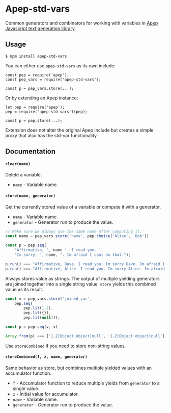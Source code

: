 # Apep-std-vars

Common generators and combinators for working with variables in [Apep Javascript text generation library][apep].

## Usage
```
$ npm install apep-std-vars
```

You can either use `apep-std-vars` as its own include:

```
const pep = require('apep');
const pep_vars = require('apep-std-vars');

const p = pep_vars.store(...);
```

Or by extending an Apep instance:

```
let pep = require('apep');
pep = require('apep-std-vars')(pep);

const p = pep.store(...);
```

Extension does not alter the original Apep include but creates a simple proxy that also has the std-var functionality. 

## Documentation

#### `clear(name)`
Delete a variable.

* `name` - Variable name.

#### `store(name, generator)`
Get the currently stored value of a variable or compute it with a generator.

* `name` - Variable name.
* `generator` -  Generator run to produce the value.

```js
// Make sure we always use the same name after computing it.
const name = pep_vars.store('name', pep.choice('Alice', 'Bob'))

const p = pep.seq(
    'Affirmative, ', name '. I read you. ',
    'Im sorry, ', name, ". Im afraid I cant do that.");

p.run() === "Affirmative, Dave. I read you. Im sorry Dave. Im afraid I cant do that."
p.run() === "Affirmative, Alice. I read you. Im sorry Alice. Im afraid I cant do that."
```

Always stores value as strings. The output of multiple
yielding generators are joined together into a single string value. `store` yields this combined value as its result.

```js
const v = pep_vars.store('joined_var',
    pep.seq(
        pep.lit(1.2),
        pep.lit({}),
        pep.lit(null)));

const p = pep.seq(v, v)

Array.from(p) === ['1.2[Object object]null', '1.2[Object object]null'];
```

Use `storeCombined` if you need to store non-string values.


#### `storeCombined(f, z, name, generator)`
Same behavior as store, but combines multiple yielded values with an accumulator function.

* `f` - Accumulator function to reduce multiple yields from `generator` to a single value.
* `z` - Initial value for accumulator.
* `name` - Variable name.
* `generator` - Generator run to produce the value.



[apep]: https://github.com/mattbierner/apep
